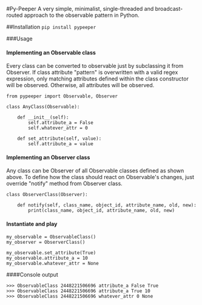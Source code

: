 #Py-Peeper
A very simple, minimalist, single-threaded and broadcast-routed approach to the observable pattern in Python.

##Installation
```pip install pypeeper```


###Usage
#### Implementing an Observable class
Every class can be converted to observable just by subclassing it from
Observer. If class attribute "pattern" is overwritten with a valid regex
expression, only matching attributes defined within the class constructor will
be observed. Otherwise, all attributes will be observed.
```
from pypeeper import Observable, Observer

class AnyClass(Observable):

    def __init__(self):
        self.attribute_a = False
        self.whatever_attr = 0

    def set_attribute(self, value):
        self.attribute_a = value
```
#### Implementing an Observer class
Any class can be Observer of all Observable classes defined as shown above. To
define how the class should react on Observable's changes, just override
"notify" method from Observer class.
```
class ObserverClass(Observer):

    def notify(self, class_name, object_id, attribute_name, old, new):
        print(class_name, object_id, attribute_name, old, new)

```
#### Instantiate and play
```
my_observable = ObservableClass()
my_observer = ObserverClass()

my_observable.set_attribute(True)
my_observable.attribute_a = 10
my_observable.whatever_attr = None
```
####Console output
```
>>> ObservableClass 2448221506696 attribute_a False True
>>> ObservableClass 2448221506696 attribute_a True 10
>>> ObservableClass 2448221506696 whatever_attr 0 None
```